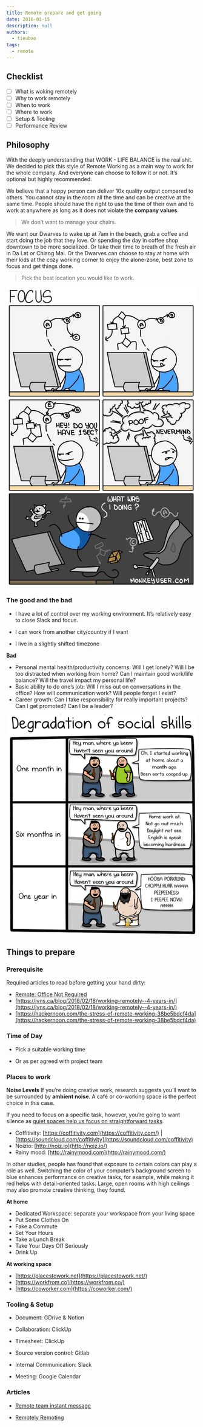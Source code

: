 ```yaml
---
title: Remote prepare and get going
date: 2016-01-15
description: null
authors:
  - tieubao
tags:
  - remote
---
```


## Checklist

- [ ] What is woking remotely
- [ ] Why to work remotely
- [ ] When to work
- [ ] Where to work
- [ ] Setup & Tooling
- [ ] Performance Review

## Philosophy

With the deeply understanding that WORK - LIFE BALANCE is the real shit. We decided to pick this style of Remote Working as a main way to work for the whole company. And everyone can choose to follow it or not. It’s optional but highly recommended.

We believe that a happy person can deliver 10x quality output compared to others. You cannot stay in the room all the time and can be creative at the same time. People should have the right to use the time of their own and to work at anywhere as long as it does not violate the **company values**.

> We don’t want to manage your chairs.

We want our Dwarves to wake up at 7am in the beach, grab a coffee and start doing the job that they love. Or spending the day in coffee shop downtown to be more socialized. Or take their time to breath of the fresh air in Da Lat or Chiang Mai. Or the Dwarves can choose to stay at home with their kids at the cozy working corner to enjoy the alone-zone, best zone to focus and get things done.

> Pick the best location you would like to work.

![](assets/remote-prepare-and-get-going_c02371c7846c1100e23ace26df8c0be1_md5.webp)

### The good and the bad

- I have a lot of control over my working environment. It’s relatively easy to close Slack and focus.

- I can work from another city/country if I want
- I live in a slightly shifted timezone

**Bad**

- Personal mental health/productivity concerns: Will I get lonely? Will I be too distracted when working from home? Can I maintain good work/life balance? Will the travel impact my personal life?
- Basic ability to do one’s job: Will I miss out on conversations in the office? How will communication work? Will people forget I exist?
- Career growth: Can I take responsibility for really important projects? Can I get promoted? Can I be a leader?

![](assets/remote-prepare-and-get-going_e1c5c0804d03534fa9d995ac7ba85c24_md5.webp)

## Things to prepare

### Prerequisite

Required articles to read before getting your hand dirty:

- [Remote: Office Not Required](https://basecamp.com/books/remote)
- [https://jvns.ca/blog/2018/02/18/working-remotely--4-years-in/](https://jvns.ca/blog/2018/02/18/working-remotely--4-years-in/)
- [https://hackernoon.com/the-stress-of-remote-working-38be5bdcf4da](https://hackernoon.com/the-stress-of-remote-working-38be5bdcf4da)

### Time of Day

- Pick a suitable working time

- Or as per agreed with project team

### Places to work

**Noise Levels**
If you’re doing creative work, research suggests you’ll want to be surrounded by **ambient noise**. A café or co-working space is the perfect choice in this case.

If you need to focus on a specific task, however, you’re going to want silence as [quiet spaces help us focus on straightforward tasks](http://well.blogs.nytimes.com/2013/06/21/how-the-hum-of-a-coffee-shop-can-boost-creativity/).

- Coffitivity: [https://coffitivity.com](https://coffitivity.com/) | [https://soundcloud.com/coffitivity](https://soundcloud.com/coffitivity)
- Noizio: [http://noiz.io](http://noiz.io/)
- Rainy mood: [http://rainymood.com](http://rainymood.com/)

In other studies, people has found that exposure to certain colors can play a role as well. Switching the color of your computer’s background screen to blue enhances performance on creative tasks, for example, while making it red helps with detail-oriented tasks. Large, open rooms with high ceilings may also promote creative thinking, they found.

**At home**

- Dedicated Workspace: separate your workspace from your living space
- Put Some Clothes On
- Fake a Commute
- Set Your Hours
- Take a Lunch Break
- Take Your Days Off Seriously
- Drink Up

**At working space**

- [https://placestowork.net](https://placestowork.net/)
- [https://workfrom.co](https://workfrom.co/)
- [https://coworker.com](https://coworker.com/)

### Tooling & Setup

- Document: GDrive & Notion

- Collaboration: ClickUp
- Timesheet: ClickUp
- Source version control: Gitlab
- Internal Communication: Slack
- Meeting: Google Calendar

### Articles

- [Remote team instant message](https://blog.aha.io/remote-team-instant-message/)

- [Remotely Remoting](https://ux.shopify.com/remotely-remoting-cbdb68b2fb80)
